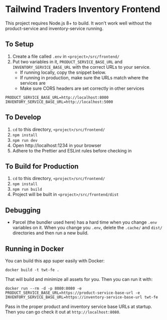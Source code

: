 # Tailwind Traders Inventory Frontend

This project requires Node.js 8+ to build. It won't work well without the product-service and inventory-service running.

## To Setup

1. Create a file called `.env` in `<project>/src/frontend/`
1. Put two variables in it, `PRODUCT_SERVICE_BASE_URL` and `INVENTORY_SERVICE_BASE_URL` with the correct URLs to your service.
   - If running locally, copy the snippet below.
   - If running in production, make sure the URLs match where the services are
   - Make sure CORS headers are set correctly in other services

```
PRODUCT_SERVICE_BASE_URL=http://localhost:8000
INVENTORY_SERVICE_BASE_URL=http://localhost:5000
```

## To Develop

1. `cd` to this directory, `<project>/src/frontend/`
1. `npm install`
1. `npm run dev`
1. Open http://localhost:1234 in your browser
1. Adhere to the Prettier and ESLint rules before checking in

## To Build for Production

1. `cd` to this directory, `<project>/src/frontend/`
1. `npm install`
1. `npm run build`
1. Project will be built in `<project>/src/frontend/dist`

## Debugging

- Parcel (the bundler used here) has a hard time when you change `.env` variables on it. When you change you `.env`, delete the `.cache/` and `dist/` directories and then run a new build.

## Running in Docker

You can build this app super easily with Docker:

```console
docker build -t twt-fe .
```

That will build and minimize all assets for you. Then you can run it with:

```console
docker run --rm -d -p 8080:8080 -e PRODUCT_SERVICE_BASE_URL=https://product-service-base-url -e INVENTORY_SERVICE_BASE_URL=https://inventory-service-base-url twt-fe
```

Pass in the proper product and inventory service base URLs at startup. Then you can go check it out at `http://localhost:8080`.

